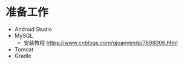 # 准备工作
- Android Studio
- MySQL
  - 安装教程 https://www.cnblogs.com/qjoanven/p/7898006.html
- Tomcat
- Gradle
